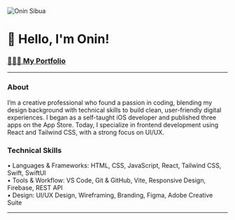 <img src="https://i.imgur.com/rCfl63c.png" alt="Onin Sibua">

# 👋 Hello, I'm Onin!

### [🧑🏻‍💻 My Portfolio](https://onincodes.com)

***

###  About

I’m a creative professional who found a passion in coding, blending my design background with technical skills to build clean, user-friendly digital experiences. I began as a self-taught iOS developer and published three apps on the App Store. Today, I specialize in frontend development using React and Tailwind CSS, with a strong focus on UI/UX.


### Technical Skills

• Languages & Frameworks: HTML, CSS, JavaScript, React, Tailwind CSS, Swift, SwiftUI
<br/>
• Tools & Workflow: VS Code, Git & GitHub, Vite, Responsive Design, Firebase, REST API
<br/>
• Design: UI/UX Design, Wireframing, Branding, Figma, Adobe Creative Suite

---


